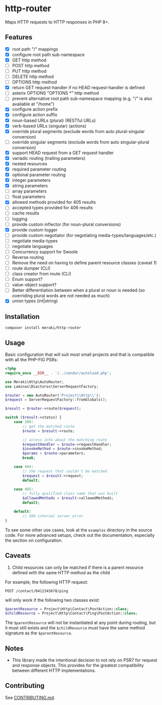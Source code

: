 # http-router
Maps HTTP requests to HTTP responses in PHP 8+.

## Features

- [x] root path "/" mappings
- [x] configure root path sub-namespace
- [x] GET http method
- [ ] POST http method
- [ ] PUT http method
- [ ] DELETE http method
- [ ] OPTIONS http method
- [x] return GET request-handler if no HEAD request-handler is defined
- [ ] asterix OPTIONS "OPTIONS *" http method
- [ ] prevent alternative root path sub-namespace mapping (e.g. "/" is also available at "/home")
- [x] configure action prefix
- [x] configure action suffix
- [x] noun-based URLs (plural) (RESTful URLs)
- [x] verb-based URLs (singular) (actions)
- [x] override plural segments (exclude words from auto plural-singular conversion)
- [ ] override singular segments (exclude words from auto singular-plural conversion)
- [x] support HEAD request from a GET request handler
- [x] variadic routing (trailing parameters)
- [x] nested resources
- [x] required parameter routing
- [x] optional parameter routing
- [x] integer parameters
- [x] string parameters
- [ ] array parameters
- [ ] float parameters
- [x] allowed methods provided for 405 results
- [ ] accepted types provided for 406 results
- [ ] cache results
- [ ] logging
- [ ] provide custom inflector (for noun-plural conversions)
- [x] provide custom logger
- [ ] provide custom negotiator (for negotiating media-types/languages/etc.)
- [ ] negotiate media-types
- [ ] negotiate languages
- [ ] Concurrency support for Swoole
- [ ] Reverse routing
- [ ] Remove the need on having to define parent resource classes (caveat 1)
- [ ] route dumper (CLI)
- [ ] class creator from route (CLI)
- [ ] Enum support?
- [ ] value-object support?
- [ ] Better differentiation between when a plural or noun is needed (so overriding plural words are not needed as much)
- [x] union types (int|string)

## Installation

```cli
composer install meraki/http-router
```

## Usage

Basic configuration that will suit most small projects and that is compatible with all the PHP-FIG PSRs:

```php
<?php
require_once __DIR__ . '/../vendor/autoload.php';

use Meraki\Http\AutoRouter;
use Laminas\Diactoros\ServerRequestFactory;

$router = new AutoRouter('Project\\Http\\');
$request = ServerRequestFactory::fromGlobals();

$result = $router->route($request);

switch ($result->status) {
	case 200:
		// get the matched route
		$route = $result->route;

		// access info about the matching route
		$requestHandler = $route->requestHandler;
		$invokeMethod = $route->invokeMethod;
		$params = $route->parameters;
		break;

	case 404:
		// the request that couldn't be matched
		$request = $result->request;
		default;

	case 405:
		// fully qualified class name that was built
		$allowedMethods = $result->allowedMethods;
		default;

	default:
		// 500 internal server error
}
```

To see some other use cases, look at the `examples` directory in the source code. For more advanced setups, check out the documentation, especially the section on configuration.

## Caveats

1. Child resources can only be matched if there is a  parent resource defined with the same HTTP method as the child

For example, the following HTTP request:

```text
POST /contact/0412345678/ping
```

will only work if the following two classes exist:

```php
$parentResource = Project\Http\Contact\PostAction::class;
$childResource = Project\Http\Contact\Ping\PostAction::class;
```

The `$parentResource` will not be instantiated at any point during  routing, but it must still exists and the `$childResource` must have the same method signature as the `$parentResource`.

## Notes

- This library made the intentional decision to not rely on PSR7 for request and response objects. This provides for the greatest compatibility between different HTTP implementations.

## Contributing

See [CONTRIBUTING.md](CONTRIBUTING.md).
